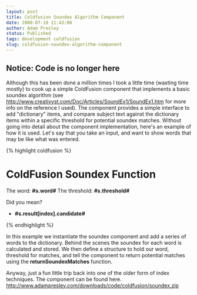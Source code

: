 ```yaml
---
layout: post
title: Coldfusion Soundex Algorithm Component
date: 2008-07-18 11:43:00
author: Adam Presley
status: Published
tags: development coldfusion
slug: coldfusion-soundex-algorithm-component
---
```


## Notice: Code is no longer here

Although this has been done a million times I took a little time
(wasting time mostly) to cook up a simple ColdFusion component that
implements a basic soundex algorithm (see
<http://www.creativyst.com/Doc/Articles/SoundEx1/SoundEx1.htm> for more
info on the reference I used). The component provides a simple interface
to add "dictionary" items, and compare subject text against the
dictionary items within a specific threshold for potential soundex
matches. Without going into detail about the component implementation, here's an
example of how it is used. Let's say that you take an input, and want to
show words that may be like what was entered.  
  
{% highlight coldfusion %}
<!---
	Instantiate the soundex component, and a structure for
	storage.
--->
<h1>ColdFusion Soundex Function</h1>

The word: <strong>#s.word#</strong>
The threshold: <strong>#s.threshold#</strong>

Did you mean? 
<ul>
	<li><strong>#s.result[index].candidate#</strong></li>
</ul>
{% endhighlight %}

In this example we instantiate the soundex component and add a series of
words to the dictionary. Behind the scenes the soundex for each word is
calculated and stored. We then define a structure to hold our word,
threshold for matches, and tell the component to return potential
matches using the **returnSoundexMatches** function.  
  
Anyway, just a fun little trip back into one of the older form of index
techniques. The component can be found here.
<http://www.adampresley.com/downloads/code/coldfusion/soundex.zip>
